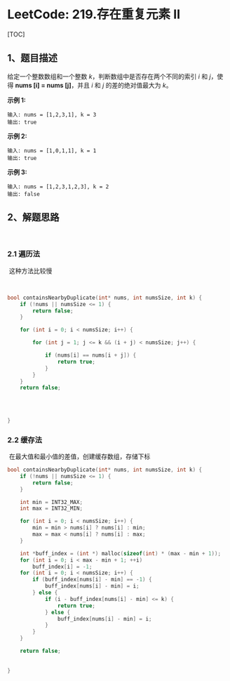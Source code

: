 # LeetCode: 219.存在重复元素 II 

[TOC]



## 1、题目描述

给定一个整数数组和一个整数 *k*，判断数组中是否存在两个不同的索引 *i* 和 *j*，使得 **nums [i] = nums [j]**，并且 *i* 和 *j* 的差的绝对值最大为 *k*。

**示例 1:**

```
输入: nums = [1,2,3,1], k = 3
输出: true
```

**示例 2:**

```
输入: nums = [1,0,1,1], k = 1
输出: true
```

**示例 3:**

```
输入: nums = [1,2,3,1,2,3], k = 2
输出: false
```



## 2、解题思路

​	

### 2.1 遍历法

​	这种方法比较慢

​	

```c
bool containsNearbyDuplicate(int* nums, int numsSize, int k) {
    if (!nums || numsSize <= 1) {
        return false;
    }

    for (int i = 0; i < numsSize; i++) {

        for (int j = 1; j <= k && (i + j) < numsSize; j++) {

            if (nums[i] == nums[i + j]) {
                return true;
            }
        }
    }
    return false;
    
    
    
    
}
```



### 2.2 缓存法

​	在最大值和最小值的差值，创建缓存数组，存储下标

```c
bool containsNearbyDuplicate(int* nums, int numsSize, int k) {
    if (!nums || numsSize <= 1) {
        return false;
    }

    int min = INT32_MAX;
    int max = INT32_MIN;

    for (int i = 0; i < numsSize; i++) {
        min = min > nums[i] ? nums[i] : min;
        max = max < nums[i] ? nums[i] : max;
    }

    int *buff_index = (int *) malloc(sizeof(int) * (max - min + 1));
    for (int i = 0; i < max - min + 1; ++i)
        buff_index[i] = -1;
    for (int i = 0; i < numsSize; i++) {
        if (buff_index[nums[i] - min] == -1) {
            buff_index[nums[i] - min] = i;
        } else {
            if (i - buff_index[nums[i] - min] <= k) {
                return true;
            } else {
                buff_index[nums[i] - min] = i;
            }
        }
    }

    return false;
    
    
}
```

